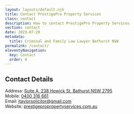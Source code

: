 ```yaml
---
layout: layouts/default.njk
title: Contact PrestigePro Property Services
class: contact
description: How to contact PrestigePro Property Services
section: contact
date: 2023-07-20
metadata:
  title: Criminal and Family Law Lawyer Bathurst NSW
permalink: /contact/
eleventyNavigation:
  key: Contact
  order: 4
---
```








<h2>Contact Details</h2>
<p>Address: <a title="PrestigePro Property Services Map" alt="PrestigePro Property Services Map" href="https://goo.gl/maps/VH3KrRsjfEAdpWns9" target="_blank" rel="noopener">Suite A, 238 Howick St, Bathurst NSW 2795</a><br>
Mobile: <a title="Call PrestigePro Property Services" alt="Call PrestigePro Property Services" href="tel:+61400316661">0400 316 661</a><br>
Email: <a title="Email jtaylorsolicitor@gmail.com" alt="Email jtaylorsolicitor@gmail.com" href="mailto:jtaylorsolicitor@gmail.com">jtaylorsolicitor@gmail.com</a><br>
Website: <a href="/" title="PrestigePro Property Services Website" alt="PrestigePro Property Services Website">prestigepropropertyservices.com.au</a></p>




